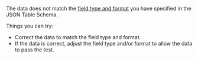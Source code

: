 The data does not match the [field type and format](http://specs.frictionlessdata.io/table-schema/#field-types-and-formats) you have specified in the JSON Table Schema.

Things you can try:
- Correct the data to match the field type and format. 
- If the data is correct, adjust the field type and/or format to allow the data to pass the test.
